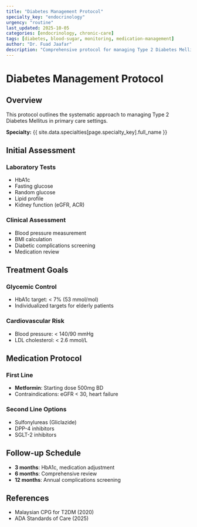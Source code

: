 ```yaml
---
title: "Diabetes Management Protocol"
specialty_key: "endocrinology"
urgency: "routine"
last_updated: 2025-10-05
categories: [endocrinology, chronic-care]
tags: [diabetes, blood-sugar, monitoring, medication-management]
author: "Dr. Fuad Jaafar"
description: "Comprehensive protocol for managing Type 2 Diabetes Mellitus in primary care"
---
```


# Diabetes Management Protocol

## Overview
This protocol outlines the systematic approach to managing Type 2 Diabetes Mellitus in primary care settings.

**Specialty:** {{ site.data.specialties[page.specialty_key].full_name }}

## Initial Assessment

### Laboratory Tests
- HbA1c
- Fasting glucose
- Random glucose
- Lipid profile
- Kidney function (eGFR, ACR)

### Clinical Assessment
- Blood pressure measurement
- BMI calculation
- Diabetic complications screening
- Medication review

## Treatment Goals

### Glycemic Control
- HbA1c target: < 7% (53 mmol/mol)
- Individualized targets for elderly patients

### Cardiovascular Risk
- Blood pressure: < 140/90 mmHg
- LDL cholesterol: < 2.6 mmol/L

## Medication Protocol

### First Line
- **Metformin**: Starting dose 500mg BD
- Contraindications: eGFR < 30, heart failure

### Second Line Options
- Sulfonylureas (Gliclazide)
- DPP-4 inhibitors
- SGLT-2 inhibitors

## Follow-up Schedule

- **3 months**: HbA1c, medication adjustment
- **6 months**: Comprehensive review
- **12 months**: Annual complications screening

## References
- Malaysian CPG for T2DM (2020)
- ADA Standards of Care (2025)

